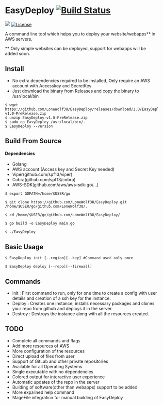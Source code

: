 # EasyDeploy [![Build Status](https://travis-ci.org/LoneWolf38/EasyDeploy.svg?branch=dev)](https://travis-ci.org/LoneWolf38/EasyDeploy)



![](https://img.shields.io/badge/Golang-1.11-blue.svg?style=for-the-badge&logo=go)
[![License](https://img.shields.io/badge/License-Apache%202.0-blue.svg?style=for-the-badge)](https://opensource.org/licenses/Apache-2.0)


A command line tool which helps you to deploy your website/webapps** in AWS servers.

** Only simple websites can be deployed, support for webapps will be added soon.

## Install

- No extra dependencies required to be installed, Only require an AWS account with Accesskey and SecretKey
- Just download the binary from Releases and copy the binary to /usr/local/bin

```
$ wget https://github.com/LoneWolf38/EasyDeploy/releases/download/1.0/EasyDeploy-v1.0-PreRelease.zip
$ unzip EasyDeploy-v1.0-PreRelease.zip
$ sudo cp EasyDeploy /usr/local/bin/.
$ EasyDeploy --version
```
## Build From Source

#### Dependencies 
- Golang 
- AWS account (Access key and Secret Key needed)
- Viper(github.com/spf13/viper)
- Cobra(github.com/spf13/cobra)
- AWS-SDK(github.com/aws/aws-sdk-go/...)

```
$ export GOPATH=/home/$USER/go
```

```
$ git clone https://github.com/LoneWolf38/EasyDeploy.git /home/$USER/go/github.com/LoneWolf38/.

$ cd /home/$USER/go/github.com/LoneWolf38/EasyDeploy/

$ go build -o EasyDeploy main.go

$ ./EasyDeploy
```

## Basic Usage 
```
$ EasyDeploy init [--region][--key] #Command used only once

$ EasyDeploy deploy [--repo][--firewall]

```

## Commands
- Init : First command to run, only for one time to create a config with user details and creation of a ssh key for the instance.
- Deploy : Creates one instance, installs necessary packages and clones your repo from github and deploys it in the server.
- Destroy : Destroys the instance along with all the resources created.

## TODO
- Complete all commands and flags
- Add more resources of AWS
- More configuration of the resources
- Direct upload of files from user 
- Support of GitLab and other private repositories
- Available for all Operating Systems
- Single executable with no dependencies
- Colored output for interactive user experience
- Automatic updates of the repo in the server
- Building of software(other than webapps) support to be added
- More expalined help command
- MageFile integration for manual building of EasyDeploy